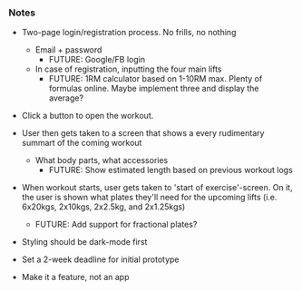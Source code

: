 ### Notes
- Two-page login/registration process. No frills, no nothing
    - Email + password 
        - FUTURE: Google/FB login
    - In case of registration, inputting the four main lifts
        - FUTURE: 1RM calculator based on 1-10RM max. Plenty of formulas online. Maybe implement three and display the average?

- Click a button to open the workout.
- User then gets taken to a screen that shows a every rudimentary summart of the coming workout
    - What body parts, what accessories
        - FUTURE: Show estimated length based on previous workout logs
- When workout starts, user gets taken to 'start of exercise'-screen. On it, the user is shown what plates they'll need for the upcoming lifts (i.e. 6x20kgs, 2x10kgs, 2x2.5kg, and 2x1.25kgs)
    - FUTURE: Add support for fractional plates?

- Styling should be dark-mode first
- Set a 2-week deadline for initial prototype
- Make it a feature, not an app
